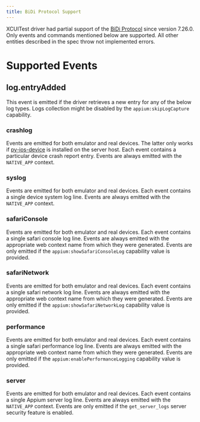 ```yaml
---
title: BiDi Protocol Support
---
```


XCUITest driver had partial support of the [BiDi Protocol](https://w3c.github.io/webdriver-bidi/) since version 7.26.0. Only events and commands mentioned below are supported. All other entities described in the spec throw not implemented errors.

# Supported Events

## log.entryAdded

This event is emitted if the driver retrieves a new entry for any of the below log types. Logs collection might be disabled by the `appium:skipLogCapture` capability.

### crashlog

Events are emitted for both emulator and real devices. The latter only works if [py-ios-device](hhttps://github.com/YueChen-C/py-ios-device) is installed on the server host. Each event contains a particular device crash report entry.
Events are always emitted with the `NATIVE_APP` context.

### syslog

Events are emitted for both emulator and real devices. Each event contains a single device system log line.
Events are always emitted with the `NATIVE_APP` context.

### safariConsole

Events are emitted for both emulator and real devices. Each event contains a single safari console log line.
Events are always emitted with the appropriate web context name from which they were generated.
Events are only emitted if the `appium:showSafariConsoleLog` capability value is provided.

### safariNetwork

Events are emitted for both emulator and real devices. Each event contains a single safari network log line.
Events are always emitted with the appropriate web context name from which they were generated.
Events are only emitted if the `appium:showSafariNetworkLog` capability value is provided.

### performance

Events are emitted for both emulator and real devices. Each event contains a single safari performance log line.
Events are always emitted with the appropriate web context name from which they were generated.
Events are only emitted if the `appium:enablePerformanceLogging` capability value is provided.

### server

Events are emitted for both emulator and real devices. Each event contains a single Appium server log line.
Events are always emitted with the `NATIVE_APP` context.
Events are only emitted if the `get_server_logs` server security feature is enabled.

